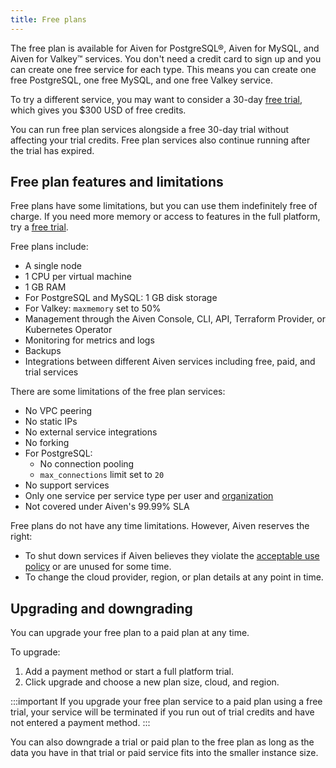 ```yaml
---
title: Free plans
---
```


The free plan is available for Aiven for PostgreSQL®, Aiven for MySQL, and Aiven for Valkey™ services. You don't need a credit card to sign up and you can create one free service for each type. This means you can create one free PostgreSQL, one free MySQL, and one free Valkey service.

To try a different service, you may want to consider a
30-day [free trial](/docs/platform/concepts/free-trial),
which gives you $300 USD of free credits.

You can run free plan services alongside a free 30-day trial without
affecting your trial credits. Free plan services also continue running
after the trial has expired.

## Free plan features and limitations

Free plans have some limitations, but you can use them indefinitely free
of charge. If you need more memory or access to features in the full
platform, try a [free trial](/docs/platform/concepts/free-trial).

Free plans include:

-   A single node
-   1 CPU per virtual machine
-   1 GB RAM
-   For PostgreSQL and MySQL: 1 GB disk storage
-   For Valkey: `maxmemory` set to 50%
-   Management through the Aiven Console, CLI, API, Terraform Provider, or
    Kubernetes Operator
-   Monitoring for metrics and logs
-   Backups
-   Integrations between different Aiven services including free, paid,
    and trial services

There are some limitations of the free plan services:

-   No VPC peering
-   No static IPs
-   No external service integrations
-   No forking
-   For PostgreSQL:
    -   No connection pooling
    -   `max_connections` limit set to `20`
-   No support services
-   Only one service per service type per user and
    [organization](/docs/platform/concepts/orgs-units-projects)
-   Not covered under Aiven's 99.99% SLA

Free plans do not have any time limitations. However, Aiven reserves the right:

- To shut down services if Aiven believes they violate the [acceptable use policy](https://aiven.io/terms) or are unused for some time.
- To change the cloud provider, region, or plan details at any point in time.

## Upgrading and downgrading

You can upgrade your free plan to a paid plan at any time.

To upgrade:

1. Add a payment method or start a full platform trial.
1. Click upgrade and  choose a new plan size, cloud, and region.

:::important
If you upgrade your free plan service to a paid plan using a free trial,
your service will be terminated if you run out of trial credits and have
not entered a payment method.
:::

You can also downgrade a trial or paid plan to the free plan as long as
the data you have in that trial or paid service fits into the smaller
instance size.
